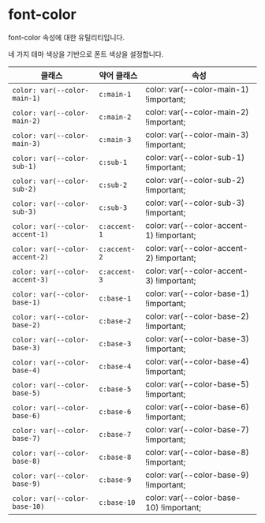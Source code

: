 # font-color

font-color 속성에 대한 유틸리티입니다.

네 가지 테마 색상을 기반으로 폰트 색상을 설정합니다.

<table>
  <thead>
    <tr>
      <th scope="col">클래스</th>
      <th scope="col">약어 클래스</th>
      <th scope="col">속성</th>
    </tr>
  </thead>
  <tbody>
  <!-- color: var(--color-main-1) -->
<tr>
  <td><code>color: var(--color-main-1)</code></td>
  <td><code>c:main-1</code></td>
  <td><span class="code">color: var(--color-main-1) !important;</span></td>
</tr>

<!-- color: var(--color-main-2) -->
<tr>
  <td><code>color: var(--color-main-2)</code></td>
  <td><code>c:main-2</code></td>
  <td><span class="code">color: var(--color-main-2) !important;</span></td>
</tr>

<!-- color: var(--color-main-3) -->
<tr>
  <td><code>color: var(--color-main-3)</code></td>
  <td><code>c:main-3</code></td>
  <td><span class="code">color: var(--color-main-3) !important;</span></td>
</tr>

<!-- color: var(--color-sub-1) -->
<tr>
  <td><code>color: var(--color-sub-1)</code></td>
  <td><code>c:sub-1</code></td>
  <td><span class="code">color: var(--color-sub-1) !important;</span></td>
</tr>

<!-- color: var(--color-sub-2) -->
<tr>
  <td><code>color: var(--color-sub-2)</code></td>
  <td><code>c:sub-2</code></td>
  <td><span class="code">color: var(--color-sub-2) !important;</span></td>
</tr>

<!-- color: var(--color-sub-3) -->
<tr>
  <td><code>color: var(--color-sub-3)</code></td>
  <td><code>c:sub-3</code></td>
  <td><span class="code">color: var(--color-sub-3) !important;</span></td>
</tr>

<!-- color: var(--color-accent-1) -->
<tr>
  <td><code>color: var(--color-accent-1)</code></td>
  <td><code>c:accent-1</code></td>
  <td><span class="code">color: var(--color-accent-1) !important;</span></td>
</tr>

<!-- color: var(--color-accent-2) -->
<tr>
  <td><code>color: var(--color-accent-2)</code></td>
  <td><code>c:accent-2</code></td>
  <td><span class="code">color: var(--color-accent-2) !important;</span></td>
</tr>

<!-- color: var(--color-accent-3) -->
<tr>
  <td><code>color: var(--color-accent-3)</code></td>
  <td><code>c:accent-3</code></td>
  <td><span class="code">color: var(--color-accent-3) !important;</span></td>
</tr>

<!-- color: var(--color-base-1) -->
<tr>
  <td><code>color: var(--color-base-1)</code></td>
  <td><code>c:base-1</code></td>
  <td><span class="code">color: var(--color-base-1) !important;</span></td>
</tr>

<!-- color: var(--color-base-2) -->
<tr>
  <td><code>color: var(--color-base-2)</code></td>
  <td><code>c:base-2</code></td>
  <td><span class="code">color: var(--color-base-2) !important;</span></td>
</tr>

<!-- color: var(--color-base-3) -->
<tr>
  <td><code>color: var(--color-base-3)</code></td>
  <td><code>c:base-3</code></td>
  <td><span class="code">color: var(--color-base-3) !important;</span></td>
</tr>

<!-- color: var(--color-base-4) -->
<tr>
  <td><code>color: var(--color-base-4)</code></td>
  <td><code>c:base-4</code></td>
  <td><span class="code">color: var(--color-base-4) !important;</span></td>
</tr>

<!-- color: var(--color-base-5) -->
<tr>
  <td><code>color: var(--color-base-5)</code></td>
  <td><code>c:base-5</code></td>
  <td><span class="code">color: var(--color-base-5) !important;</span></td>
</tr>

<!-- color: var(--color-base-6) -->
<tr>
  <td><code>color: var(--color-base-6)</code></td>
  <td><code>c:base-6</code></td>
  <td><span class="code">color: var(--color-base-6) !important;</span></td>
</tr>

<!-- color: var(--color-base-7) -->
<tr>
  <td><code>color: var(--color-base-7)</code></td>
  <td><code>c:base-7</code></td>
  <td><span class="code">color: var(--color-base-7) !important;</span></td>
</tr>

<!-- color: var(--color-base-8) -->
<tr>
  <td><code>color: var(--color-base-8)</code></td>
  <td><code>c:base-8</code></td>
  <td><span class="code">color: var(--color-base-8) !important;</span></td>
</tr>

<!-- color: var(--color-base-9) -->
<tr>
  <td><code>color: var(--color-base-9)</code></td>
  <td><code>c:base-9</code></td>
  <td><span class="code">color: var(--color-base-9) !important;</span></td>
</tr>

<!-- color: var(--color-base-10) -->
<tr>
  <td><code>color: var(--color-base-10)</code></td>
  <td><code>c:base-10</code></td>
  <td><span class="code">color: var(--color-base-10) !important;</span></td>
</tr>

  </tbody>

</table>
